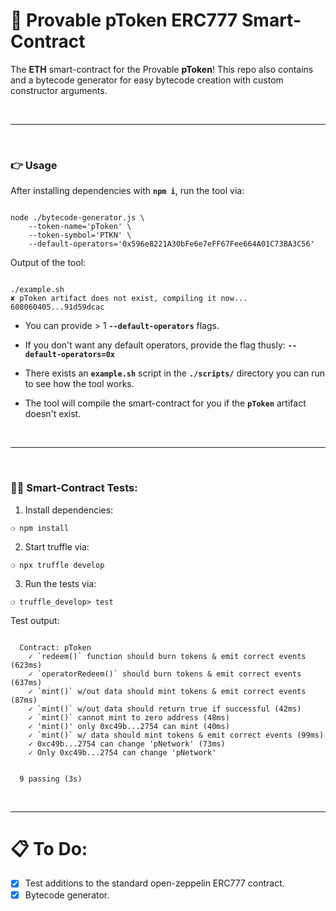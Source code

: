 # :page_with_curl: Provable pToken ERC777 Smart-Contract

The __ETH__ smart-contract for the Provable __pToken__! This repo also contains and a bytecode generator for easy bytecode creation with custom constructor arguments.

&nbsp;

***

&nbsp;

### :point_right: Usage

After installing dependencies with __`npm i`__, run the tool via:

```

node ./bytecode-generator.js \
    --token-name='pToken' \
    --token-symbol='PTKN' \
    --default-operators='0x596e8221A30bFe6e7eFF67Fee664A01C73BA3C56'

```

Output of the tool:

```

./example.sh
✘ pToken artifact does not exist, compiling it now...
608060405...91d59dcac

```

 - You can provide > 1 __`--default-operators`__ flags.

 - If you don't want any default operators, provide the flag thusly: __`--default-operators=0x`__

 - There exists an __`example.sh`__ script in the __`./scripts/`__ directory you can run to see how the tool works.

 - The tool will compile the smart-contract for you if the __`pToken`__ artifact doesn't exist.

&nbsp;

***

&nbsp;

### :guardsman: Smart-Contract Tests:

1) Install dependencies:

```
❍ npm install
```

2) Start truffle via:

```
❍ npx truffle develop
```

3) Run the tests via:

```
❍ truffle_develop> test
```

Test output:

```

  Contract: pToken
    ✓ `redeem()` function should burn tokens & emit correct events (623ms)
    ✓ `operatorRedeem()` should burn tokens & emit correct events (637ms)
    ✓ `mint()` w/out data should mint tokens & emit correct events (87ms)
    ✓ `mint()` w/out data should return true if successful (42ms)
    ✓ `mint()` cannot mint to zero address (48ms)
    ✓ 'mint()' only 0xc49b...2754 can mint (40ms)
    ✓ `mint()` w/ data should mint tokens & emit correct events (99ms)
    ✓ 0xc49b...2754 can change 'pNetwork' (73ms)
    ✓ Only 0xc49b...2754 can change 'pNetwork'


  9 passing (3s)

```

&nbsp;

***

# :clipboard: To Do:

- [x] Test additions to the standard open-zeppelin ERC777 contract.
- [x] Bytecode generator.

&nbsp;
